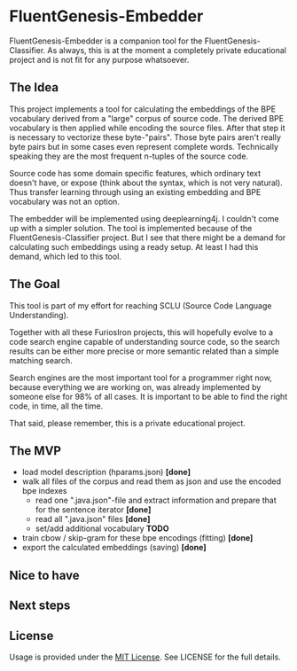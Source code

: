 # FluentGenesis-Embedder

FluentGenesis-Embedder is a companion tool for the FluentGenesis-Classifier. As always, 
this is at the moment a completely private educational project and is not fit for any 
purpose whatsoever.

## The Idea

This project implements a tool for calculating the embeddings of the BPE vocabulary 
derived from a "large" corpus of source code. The derived BPE vocabulary is then 
applied while encoding the source files. After that step it is necessary to vectorize
these byte-"pairs". Those byte pairs aren't really byte pairs but in some cases even 
represent complete words. Technically speaking they are the most frequent n-tuples
of the source code.

Source code has some domain specific features, which ordinary text doesn't have, or 
expose (think about the syntax, which is not very natural). Thus transfer learning 
through using an existing embedding and BPE vocabulary was not an option.  

The embedder will be implemented using deeplearning4j. I couldn't come up with a simpler
solution. The tool is implemented because of the FluentGenesis-Classifier project. But I
see that there might be a demand for calculating such embeddings using a ready setup. At
least I had this demand, which led to this tool.

## The Goal

This tool is part of my effort for reaching SCLU (Source Code Language Understanding). 

Together with all these FuriosIron projects, this will hopefully evolve to a code search 
engine capable of understanding source code, so the search results can be either more 
precise or more semantic related than a simple matching search.
 
Search engines are the most important tool for a programmer right now, because everything
we are working on, was already implemented by someone else for 98% of all cases. It is 
important to be able to find the right code, in time, all the time.

That said, please remember, this is a private educational project. 

## The MVP

* load model description (hparams.json) __[done]__
* walk all files of the corpus and read them as json and use the encoded bpe indexes 
  * read one ".java.json"-file and extract information and prepare that for the sentence iterator __[done]__
  * read all ".java.json" files  __[done]__
  * set/add additional vocabulary __TODO__
* train cbow / skip-gram for these bpe encodings (fitting) __[done]__
* export the calculated embeddings (saving) __[done]__


## Nice to have

## Next steps

## License

Usage is provided under the [MIT License](http://opensource.org/licenses/mit-license.php). See LICENSE for the full details.